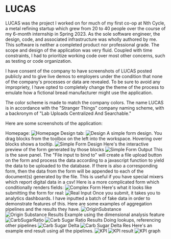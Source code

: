 # LUCAS

LUCAS was the project I worked on for much of my first co-op at Nth Cycle, a metal refining startup which grew from 20 to 40 people over the course of my 6-month internship in Spring 2023. As the sole software engineer, the design, code, and associated infrastructure was wholly authored by me. This software is neither a completed product nor professional grade. The scope and design of the application was very fluid. Coupled with time constraints, I had to prioritize working code over most other concerns, such as testing or code organization.

I have consent of the company to have screenshots of LUCAS posted publicly and to give live demos to employers under the condition that none of the company's processes or data are revealed. To be sure to avoid any impropriety, I have opted to completely change the theme of the process to emulate how a fictional bread manufacturer might use the application.

The color scheme is made to match the company colors. The name LUCAS is in accordance with the "Stranger Things" company naming scheme, with a backronym of "Lab Uploads Centralized And Searchable."

Here are some screenshots of the application:

Homepage:
![Homepage](res/home.png)
Design tab:
![Design](res/design.png)
A simple form design. You drag blocks from the toolbox on the left into the workspace. Hovering over blocks shows a tooltip.
![Simple Form Design](res/simpleformblockly.png)
Here's the interactive preview of the form generated by those blocks
![Simple Form Output](res/simpleformresult.png)
This is the save panel. The "File input to bind to" will create a file upload button on the form and process the data according to a javascript function to yield the data to be uploaded to the database. If there is also a corresponding form, then the data from the form will be appended to each of the document(s) generated by the file. This is useful if you have special mixers which report digital data in a csv!
Here is a more complicated form which conditionally renders fields:
![Complex Form](res/complexform.gif)
Here's what it looks like submitting the form for real:
![Real Input](res/realinput.gif)
Once you submit, it takes you to analytics dashboards. I have inputted a batch of fake data in order to demonstrate features of this. Here are some examples of aggregation pipelines and the results they have.
![OriginSubstance](res/originsubstance.png)
![Origin Substance Results](res/originsubstanceres.png)
Example using the dimensional analysis feature
![CarbSugarRatio](res/carbsugarratio.png)
![Carb Sugar Ratio Results](res/carbsugarratiores.png)
Doing lookups, referencing other pipelines
![Carb Sugar Delta](res/carbsugardelta.png)
![Carb Sugar Delta Res](res/carbsugardeltares.png)
Here's an example end result using all the pipelines.
![KPI](res/kpi.png)
![KPI result](res/kpires.png)
![KPI graph](res/kpigraph.png)
